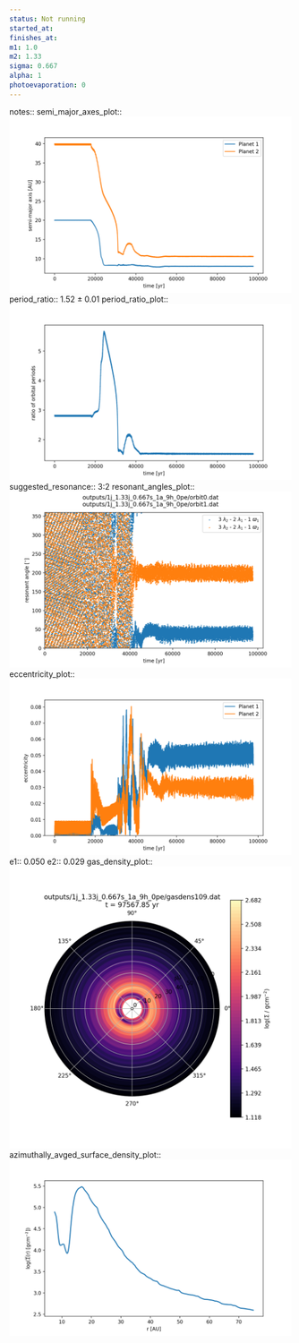 ```yaml
---
status: Not running
started_at:
finishes_at:
m1: 1.0
m2: 1.33
sigma: 0.667
alpha: 1
photoevaporation: 0
---
```


notes::
semi_major_axes_plot:: ![semi_major_axes_1j_1.33j_0.667s_1a_9h_0pe.png](plots/semi_major_axes/semi_major_axes_1j_1.33j_0.667s_1a_9h_0pe.png)
period_ratio:: 1.52 ± 0.01
period_ratio_plot:: ![period_ratio_1j_1.33j_0.667s_1a_9h_0pe.png](plots/period_ratio/period_ratio_1j_1.33j_0.667s_1a_9h_0pe.png)
suggested_resonance:: 3:2
resonant_angles_plot:: ![resonant_angles_1j_1.33j_0.667s_1a_9h_0pe.png](plots/resonant_angles/resonant_angles_1j_1.33j_0.667s_1a_9h_0pe.png)
eccentricity_plot:: ![eccentricity_1j_1.33j_0.667s_1a_9h_0pe.png](plots/eccentricity/eccentricity_1j_1.33j_0.667s_1a_9h_0pe.png)
e1:: 0.050
e2:: 0.029
gas_density_plot:: ![gas_density_1j_1.33j_0.667s_1a_9h_0pe.png](plots/gas_density/gas_density_1j_1.33j_0.667s_1a_9h_0pe.png)
azimuthally_avged_surface_density_plot:: ![azimuthally_avged_surface_density_1j_1.33j_0.667s_1a_9h_0pe.png](plots/azimuthally_avged_surface_density/azimuthally_avged_surface_density_1j_1.33j_0.667s_1a_9h_0pe.png)
